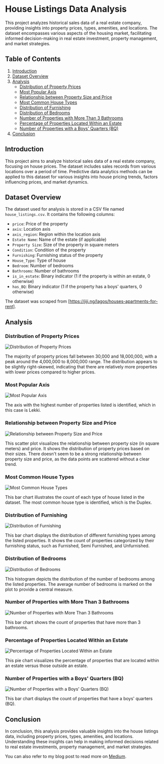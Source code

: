 # House Listings Data Analysis

This project analyzes historical sales data of a real estate company, providing insights into property prices, types, amenities, and locations. The dataset encompasses various aspects of the housing market, facilitating informed decision-making in real estate investment, property management, and market strategies.

## Table of Contents
1. [Introduction](#introduction)
2. [Dataset Overview](#dataset-overview)
3. [Analysis](#analysis)
   - [Distribution of Property Prices](#question-1-distribution-of-property-prices)
   - [Most Popular Axis](#question-2-most-popular-axis)
   - [Relationship between Property Size and Price](#question-3-relationship-between-property-size-and-price)
   - [Most Common House Types](#question-4-most-common-house-types)
   - [Distribution of Furnishing](#question-5-distribution-of-furnishing)
   - [Distribution of Bedrooms](#question-6-distribution-of-bedrooms)
   - [Number of Properties with More Than 3 Bathrooms](#question-7-number-of-properties-with-more-than-3-bathrooms)
   - [Percentage of Properties Located Within an Estate](#question-8-percentage-of-properties-located-within-an-estate)
   - [Number of Properties with a Boys' Quarters (BQ)](#question-9-number-of-properties-with-a-boys-quarters-bq)
4. [Conclusion](#conclusion)

## Introduction <a name="introduction"></a>
This project aims to analyze historical sales data of a real estate company, focusing on house prices. The dataset includes sales records from various locations over a period of time. Predictive data analytics methods can be applied to this dataset for various insights into house pricing trends, factors influencing prices, and market dynamics.

## Dataset Overview <a name="dataset-overview"></a>
The dataset used for analysis is stored in a CSV file named `house_listings.csv`. It contains the following columns:

- `price`: Price of the property
- `axis`: Location axis
- `axis_region`: Region within the location axis
- `Estate Name`: Name of the estate (if applicable)
- `Property Size`: Size of the property in square meters
- `Condition`: Condition of the property
- `Furnishing`: Furnishing status of the property
- `House_Type`: Type of house
- `Bedroom`: Number of bedrooms
- `Bathrooms`: Number of bathrooms
- `is_in_estate`: Binary indicator (1 if the property is within an estate, 0 otherwise)
- `has_BQ`: Binary indicator (1 if the property has a boys' quarters, 0 otherwise)

The dataset was scraped from [https://jiji.ng/lagos/houses-apartments-for-rent].

## Analysis <a name="analysis"></a>
### Distribution of Property Prices <a name="question-1-distribution-of-property-prices"></a>
![Distribution of Property Prices](image1.png)

The majority of property prices fall between 30,000 and 18,000,000, with a peak around the 4,000,000 to 8,000,000 range. The distribution appears to be slightly right-skewed, indicating that there are relatively more properties with lower prices compared to higher prices.

### Most Popular Axis <a name="question-2-most-popular-axis"></a>
![Most Popular Axis](image2.png)

The axis with the highest number of properties listed is identified, which in this case is Lekki.

### Relationship between Property Size and Price <a name="question-3-relationship-between-property-size-and-price"></a>
![Relationship between Property Size and Price](image3.png)

This scatter plot visualizes the relationship between property size (in square meters) and price. It shows the distribution of property prices based on their sizes. There doesn't seem to be a strong relationship between property size and price, as the data points are scattered without a clear trend.

### Most Common House Types <a name="question-4-most-common-house-types"></a>
![Most Common House Types](image4.png)

This bar chart illustrates the count of each type of house listed in the dataset. The most common house type is identified, which is the Duplex.

### Distribution of Furnishing <a name="question-5-distribution-of-furnishing"></a>
![Distribution of Furnishing](image5.png)

This bar chart displays the distribution of different furnishing types among the listed properties. It shows the count of properties categorized by their furnishing status, such as Furnished, Semi Furnished, and Unfurnished.

### Distribution of Bedrooms <a name="question-6-distribution-of-bedrooms"></a>
![Distribution of Bedrooms](image6.png)

This histogram depicts the distribution of the number of bedrooms among the listed properties. The average number of bedrooms is marked on the plot to provide a central measure.

### Number of Properties with More Than 3 Bathrooms <a name="question-7-number-of-properties-with-more-than-3-bathrooms"></a>
![Number of Properties with More Than 3 Bathrooms](image7.png)

This bar chart shows the count of properties that have more than 3 bathrooms.

### Percentage of Properties Located Within an Estate <a name="question-8-percentage-of-properties-located-within-an-estate"></a>
![Percentage of Properties Located Within an Estate](image8.png)

This pie chart visualizes the percentage of properties that are located within an estate versus those outside an estate.

### Number of Properties with a Boys' Quarters (BQ) <a name="question-9-number-of-properties-with-a-boys-quarters-bq"></a>
![Number of Properties with a Boys' Quarters (BQ)](image9.png)

This bar chart displays the count of properties that have a boys' quarters (BQ).

## Conclusion <a name="conclusion"></a>
In conclusion, this analysis provides valuable insights into the house listings data, including property prices, types, amenities, and locations. Understanding these insights can help in making informed decisions related to real estate investments, property management, and market strategies.

You can also refer to my blog post to read more on [Medium](https://medium.com/@ebube45/unveiling-real-estate-trends-a-data-driven-journey-e21eae5b802c).
